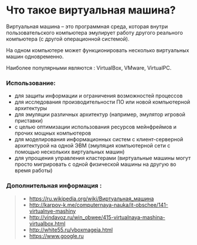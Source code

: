 # Что такое виртуальная машина?

Виртуальная машина – это программная среда, которая внутри пользовательского компьютера эмулирует работу другого реального компьютера (с другой операционной системой).

На одном компьютере может функционировать несколько виртуальных машин одновременно.

Наиболее популярными являются : VirtualBox, VMware, VirtualPC.

### Использование:

* для защиты информации и ограничения возможностей процессов
* для исследования производительности ПО или новой компьютерной архитектуры
* для эмуляции различных архитектур (например, эмулятор игровой приставки)
* с целью оптимизации использования ресурсов мейнфреймов и прочих мощных компьютеров
* для моделирования информационных систем с клиент-серверной архитектурой на одной ЭВМ (эмуляция компьютерной сети с помощью нескольких виртуальных машин)
* для упрощения управления кластерами (виртуальные машины могут просто мигрировать с одной физической машины на другую во время работы)

### Дополнительная информация :
> * https://ru.wikipedia.org/wiki/Виртуальная_машина
> * http://karpov-k.me/computernaya-nauka/it-obschee/141-virtualnye-mashiny
> * http://vindavoz.ru/win_obwee/415-virtualnaya-mashina-virtualbox.html
> * http://white55.ru/vboxmageia.html
> * https://www.google.ru
